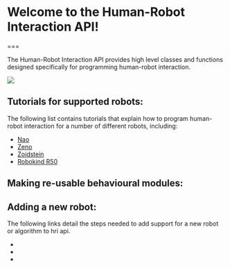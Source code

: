 # Welcome to the Human-Robot Interaction API!
===

The Human-Robot Interaction API provides high level classes and functions designed specifically for programming human-robot interaction.

![](https://rawgit.com/uoa-robotics/hri/master/hri/documentation/hri_api_overview.svg)

## Tutorials for supported robots:
The following list contains tutorials that explain how to program human-robot interaction for a number of different robots, including: 

* [Nao](https://github.com/uoa-robotics/nao_hri/wiki)
* [Zeno]()
* [Zoidstein]()
* [Robokind R50]()

## Making re-usable behavioural modules:

## Adding a new robot:
The following links detail the steps needed to add support for a new robot or algorithm to hri api.

*  
*
*
